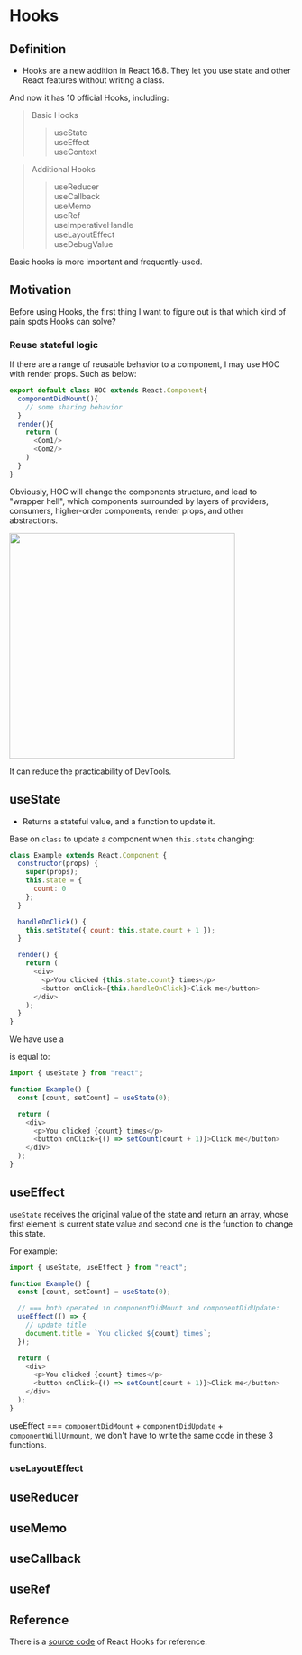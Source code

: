# Hooks

## Definition

- Hooks are a new addition in React 16.8. They let you use state and other React features without writing a class.

And now it has 10 official Hooks, including:

> Basic Hooks
>
> > useState<br/>
> > useEffect<br/>
> > useContext<br/>

> Additional Hooks
>
> > useReducer<br/>
> > useCallback<br/>
> > useMemo<br/>
> > useRef<br/>
> > useImperativeHandle<br/>
> > useLayoutEffect<br/>
> > useDebugValue

Basic hooks is more important and frequently-used.

## Motivation

Before using Hooks, the first thing I want to figure out is that which kind of pain spots Hooks can solve?

### Reuse stateful logic

If there are a range of reusable behavior to a component, I may use HOC with render props. Such as below:

```js
export default class HOC extends React.Component{
  componentDidMount(){
    // some sharing behavior
  }
  render(){
    return (
      <Com1/>
      <Com2/>
    )
  }
}
```

Obviously, HOC will change the components structure, and lead to "wrapper hell", which components surrounded by layers of providers, consumers, higher-order components, render props, and other abstractions.

<img src="https://i.redd.it/pdvkpgjq6vo11.jpg" width="400">

It can reduce the practicability of DevTools.

## useState

- Returns a stateful value, and a function to update it.

Base on `class` to update a component when `this.state` changing:

```js
class Example extends React.Component {
  constructor(props) {
    super(props);
    this.state = {
      count: 0
    };
  }

  handleOnClick() {
    this.setState({ count: this.state.count + 1 });
  }

  render() {
    return (
      <div>
        <p>You clicked {this.state.count} times</p>
        <button onClick={this.handleOnClick}>Click me</button>
      </div>
    );
  }
}
```

We have use a

is equal to:

```js
import { useState } from "react";

function Example() {
  const [count, setCount] = useState(0);

  return (
    <div>
      <p>You clicked {count} times</p>
      <button onClick={() => setCount(count + 1)}>Click me</button>
    </div>
  );
}
```

## useEffect

`useState` receives the original value of the state and return an array, whose first element is
current state value and second one is the function to change this state.

For example:

```js
import { useState, useEffect } from "react";

function Example() {
  const [count, setCount] = useState(0);

  // === both operated in componentDidMount and componentDidUpdate:
  useEffect(() => {
    // update title
    document.title = `You clicked ${count} times`;
  });

  return (
    <div>
      <p>You clicked {count} times</p>
      <button onClick={() => setCount(count + 1)}>Click me</button>
    </div>
  );
}
```

useEffect === `componentDidMount` + `componentDidUpdate` + `componentWillUnmount`, we don't have to write the same code in these
3 functions.

### useLayoutEffect

## useReducer

## useMemo

## useCallback

## useRef

## Reference

There is a [source code](https://github.com/facebook/react/blob/5f06576f51ece88d846d01abd2ddd575827c6127/packages/react-reconciler/src/ReactFiberHooks.js) of React Hooks for reference.
